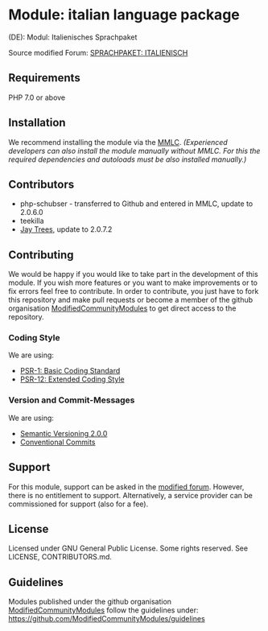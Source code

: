 # Module: italian language package

(DE): Modul: Italienisches Sprachpaket

Source modified Forum: [SPRACHPAKET: ITALIENISCH](https://www.modified-shop.org/forum/index.php?topic=30394)

## Requirements

PHP 7.0 or above

## Installation

We recommend installing the module via the [MMLC](https://module-loader.de).
_(Experienced developers can also install the module manually without MMLC. For this the required dependencies and autoloads must be also installed manually.)_

## Contributors

-   php-schubser - transferred to Github and entered in MMLC, update to 2.0.6.0
-   teekilla
-   [Jay Trees](https://github.com/grandeljay/), update to 2.0.7.2

## Contributing

We would be happy if you would like to take part in the development of this module. If you wish more features or you want to make improvements or to fix errors feel free to contribute. In order to contribute, you just have to fork this repository and make pull requests or become a member of the github organisation [ModifiedCommunityModules](https://github.com/ModifiedCommunityModules) to get direct access to the repository.

### Coding Style

We are using:

-   [PSR-1: Basic Coding Standard](https://www.php-fig.org/psr/psr-1/)
-   [PSR-12: Extended Coding Style](https://www.php-fig.org/psr/psr-12/)

### Version and Commit-Messages

We are using:

-   [Semantic Versioning 2.0.0](https://semver.org)
-   [Conventional Commits](https://www.conventionalcommits.org/en/v1.0.0/)

## Support

For this module, support can be asked in the [modified forum](https://www.modified-shop.org/forum/). However, there is no entitlement to support. Alternatively, a service provider can be commissioned for support (also for a fee).

## License

Licensed under GNU General Public License. Some rights reserved. See LICENSE, CONTRIBUTORS.md.

## Guidelines

Modules published under the github organisation [ModifiedCommunityModules](https://github.com/) follow the guidelines under: https://github.com/ModifiedCommunityModules/guidelines
